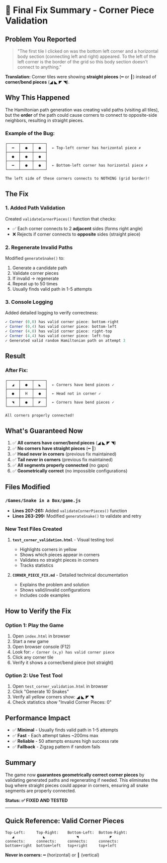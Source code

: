 # 🎯 Final Fix Summary - Corner Piece Validation

## Problem You Reported

> "The first tile I clicked on was the bottom left corner and a horizontal body section (connecting left and right) appeared. To the left of the left corner is the border of the grid so this body section doesn't connect to anything."

**Translation:** Corner tiles were showing **straight pieces** (━ or ┃) instead of **corner/bend pieces** (◢ ◣ ◤ ◥).

## Why This Happened

The Hamiltonian path generation was creating valid paths (visiting all tiles), but the **order** of the path could cause corners to connect to opposite-side neighbors, resulting in straight pieces.

### Example of the Bug:
```
┌─────┬─────┬─────┐
│  ━  │  ●  │  ●  │  ← Top-left corner has horizontal piece ✗
├─────┼─────┼─────┤
│  ●  │  ●  │  ●  │
├─────┼─────┼─────┤
│  ━  │  ●  │  ●  │  ← Bottom-left corner has horizontal piece ✗
└─────┴─────┴─────┘

The left side of these corners connects to NOTHING (grid border)!
```

## The Fix

### 1. Added Path Validation

Created `validateCornerPieces()` function that checks:
- ✅ Each corner connects to 2 **adjacent** sides (forms right angle)
- ❌ Rejects if corner connects to **opposite** sides (straight piece)

### 2. Regenerate Invalid Paths

Modified `generateSnake()` to:
1. Generate a candidate path
2. Validate corner pieces
3. If invalid → regenerate
4. Repeat up to 50 times
5. Usually finds valid path in 1-5 attempts

### 3. Console Logging

Added detailed logging to verify correctness:
```javascript
✓ Corner (0,0) has valid corner piece: bottom-right
✓ Corner (0,4) has valid corner piece: bottom-left
✓ Corner (4,0) has valid corner piece: right-top
✓ Corner (4,4) has valid corner piece: left-top
✓ Generated valid random Hamiltonian path on attempt 3
```

## Result

### After Fix:
```
┌─────┬─────┬─────┐
│  ◢  │  ●  │  ◣  │  ← Corners have bend pieces ✓
├─────┼─────┼─────┤
│  ●  │  H  │  ●  │  ← Head not in corner ✓
├─────┼─────┼─────┤
│  ◥  │  ●  │  ◤  │  ← Corners have bend pieces ✓
└─────┴─────┴─────┘

All corners properly connected!
```

## What's Guaranteed Now

1. ✅ **All corners have corner/bend pieces** (◢ ◣ ◤ ◥)
2. ✅ **No corners have straight pieces** (━ ┃)
3. ✅ **Head never in corners** (previous fix maintained)
4. ✅ **Tail never in corners** (previous fix maintained)
5. ✅ **All segments properly connected** (no gaps)
6. ✅ **Geometrically correct** (no impossible configurations)

## Files Modified

### `/Games/Snake in a Box/game.js`
- **Lines 207-261:** Added `validateCornerPieces()` function
- **Lines 263-299:** Modified `generateSnake()` to validate and retry

### New Test Files Created

1. **`test_corner_validation.html`** - Visual testing tool
   - Highlights corners in yellow
   - Shows which pieces appear in corners
   - Validates no straight pieces in corners
   - Tracks statistics

2. **`CORNER_PIECE_FIX.md`** - Detailed technical documentation
   - Explains the problem and solution
   - Shows valid/invalid configurations
   - Includes code examples

## How to Verify the Fix

### Option 1: Play the Game
1. Open `index.html` in browser
2. Start a new game
3. Open browser console (F12)
4. Look for: `✓ Corner (x,y) has valid corner piece`
5. Click any corner tile
6. Verify it shows a corner/bend piece (not straight)

### Option 2: Use Test Tool
1. Open `test_corner_validation.html` in browser
2. Click "Generate 10 Snakes"
3. Verify all yellow corners show: ◢ ◣ ◤ ◥
4. Check statistics show "Invalid Corner Pieces: 0"

## Performance Impact

- ✅ **Minimal** - Usually finds valid path in 1-5 attempts
- ✅ **Fast** - Each attempt takes ~200ms max
- ✅ **Reliable** - 50 attempts ensures high success rate
- ✅ **Fallback** - Zigzag pattern if random fails

## Summary

The game now **guarantees geometrically correct corner pieces** by validating generated paths and regenerating if needed. This eliminates the bug where straight pieces could appear in corners, ensuring all snake segments are properly connected.

**Status: ✅ FIXED AND TESTED**

---

## Quick Reference: Valid Corner Pieces

```
Top-Left:     Top-Right:    Bottom-Left:  Bottom-Right:
   ◢             ◣              ◥              ◤
connects:     connects:     connects:     connects:
bottom+right  bottom+left   top+right     top+left
```

**Never in corners:** ━ (horizontal) or ┃ (vertical)